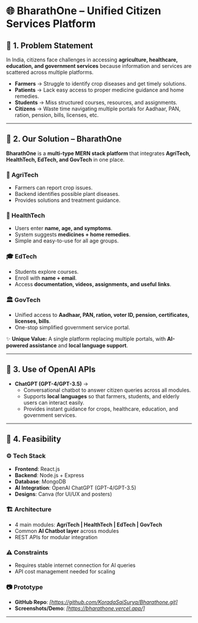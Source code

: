 # 🌐 BharathOne – Unified Citizen Services Platform

## 📌 1. Problem Statement  
In India, citizens face challenges in accessing **agriculture, healthcare, education, and government services** because information and services are scattered across multiple platforms.  

- **Farmers** → Struggle to identify crop diseases and get timely solutions.  
- **Patients** → Lack easy access to proper medicine guidance and home remedies.  
- **Students** → Miss structured courses, resources, and assignments.  
- **Citizens** → Waste time navigating multiple portals for Aadhaar, PAN, ration, pension, bills, licenses, etc.  



---

## 📌 2. Our Solution – BharathOne  
**BharathOne** is a **multi-type MERN stack platform** that integrates **AgriTech, HealthTech, EdTech, and GovTech** in one place.  

### 🚜 AgriTech  
- Farmers can report crop issues.  
- Backend identifies possible plant diseases.  
- Provides solutions and treatment guidance.  

### 🏥 HealthTech  
- Users enter **name, age, and symptoms**.  
- System suggests **medicines + home remedies**.  
- Simple and easy-to-use for all age groups.  

### 🎓 EdTech  
- Students explore courses.  
- Enroll with **name + email**.  
- Access **documentation, videos, assignments, and useful links**.  

### 🏛️ GovTech  
- Unified access to **Aadhaar, PAN, ration, voter ID, pension, certificates, licenses, bills**.  
- One-stop simplified government service portal.  

✨ **Unique Value:** A single platform replacing multiple portals, with **AI-powered assistance** and **local language support**.  

---

## 📌 3. Use of OpenAI APIs  
- **ChatGPT (GPT-4/GPT-3.5)** →  
  - Conversational chatbot to answer citizen queries across all modules.  
  - Supports **local languages** so that farmers, students, and elderly users can interact easily.  
  - Provides instant guidance for crops, healthcare, education, and government services.  

---

## 📌 4. Feasibility  

### ⚙️ Tech Stack  
- **Frontend**: React.js  
- **Backend**: Node.js + Express  
- **Database**: MongoDB  
- **AI Integration**: OpenAI ChatGPT (GPT-4/GPT-3.5)  
- **Designs**: Canva (for UI/UX and posters)  

### 🏗️ Architecture  
- 4 main modules: **AgriTech | HealthTech | EdTech | GovTech**  
- Common **AI Chatbot layer** across modules  
- REST APIs for modular integration  

### ⚠️ Constraints  
- Requires stable internet connection for AI queries  
- API cost management needed for scaling  

### 📷 Prototype  
- **GitHub Repo**: *[https://github.com/KoradaSaiSurya/Bharathone.git]*  
- **Screenshots/Demo**: *[https://bharathone.vercel.app/]*  

---
